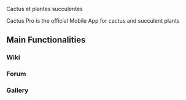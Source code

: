 Cactus et plantes succulentes

Cactus Pro is the official Mobile App for cactus and succulent plants

## Main Functionalities

### Wiki
### Forum
### Gallery

